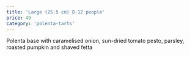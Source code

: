 ```yaml
---
title: 'Large (25.5 cm) 8-12 people'
price: 49
category: 'polenta-tarts'
---
```


Polenta base with caramelised onion, sun-dried tomato pesto, parsley, roasted pumpkin and shaved fetta
